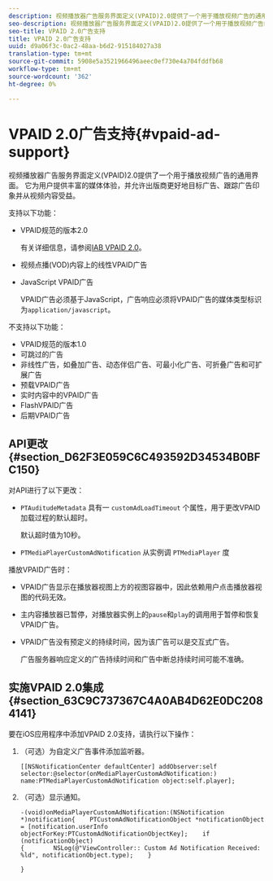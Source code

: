 ```yaml
---
description: 视频播放器广告服务界面定义(VPAID)2.0提供了一个用于播放视频广告的通用界面。 它为用户提供丰富的媒体体验，并允许出版商更好地目标广告、跟踪广告印象并从视频内容受益。
seo-description: 视频播放器广告服务界面定义(VPAID)2.0提供了一个用于播放视频广告的通用界面。 它为用户提供丰富的媒体体验，并允许出版商更好地目标广告、跟踪广告印象并从视频内容受益。
seo-title: VPAID 2.0广告支持
title: VPAID 2.0广告支持
uuid: d9a06f3c-0ac2-48aa-b6d2-915184027a38
translation-type: tm+mt
source-git-commit: 5908e5a3521966496aeec0ef730e4a704fddfb68
workflow-type: tm+mt
source-wordcount: '362'
ht-degree: 0%

---
```



# VPAID 2.0广告支持{#vpaid-ad-support}

视频播放器广告服务界面定义(VPAID)2.0提供了一个用于播放视频广告的通用界面。 它为用户提供丰富的媒体体验，并允许出版商更好地目标广告、跟踪广告印象并从视频内容受益。

支持以下功能：

* VPAID规范的版本2.0

   有关详细信息，请参阅[IAB VPAID 2.0](https://www.iab.com/wp-content/uploads/2015/06/VPAID_2_0_Final_04-10-2012.pdf)。
* 视频点播(VOD)内容上的线性VPAID广告
* JavaScript VPAID广告

   VPAID广告必须基于JavaScript，广告响应必须将VPAID广告的媒体类型标识为`application/javascript`。

不支持以下功能：

* VPAID规范的版本1.0
* 可跳过的广告
* 非线性广告，如叠加广告、动态伴侣广告、可最小化广告、可折叠广告和可扩展广告
* 预载VPAID广告
* 实时内容中的VPAID广告
* FlashVPAID广告
* 后期VPAID广告

## API更改{#section_D62F3E059C6C493592D34534B0BFC150}

对API进行了以下更改：

* `PTAuditudeMetadata` 具有一 `customAdLoadTimeout` 个属性，用于更改VPAID加载过程的默认超时。

   默认超时值为10秒。

* `PTMediaPlayerCustomAdNotification` 从实例调 `PTMediaPlayer` 度

<!--<a id="section_495700E1C5404A7B85307A4137C740C5"></a>-->

播放VPAID广告时：

* VPAID广告显示在播放器视图上方的视图容器中，因此依赖用户点击播放器视图的代码无效。
* 主内容播放器已暂停，对播放器实例上的`pause`和`play`的调用用于暂停和恢复VPAID广告。

* VPAID广告没有预定义的持续时间，因为该广告可以是交互式广告。

   广告服务器响应定义的广告持续时间和广告中断总持续时间可能不准确。

## 实施VPAID 2.0集成{#section_63C9C737367C4A0AB4D62E0DC2084141}

要在iOS应用程序中添加VPAID 2.0支持，请执行以下操作：

1. （可选）为自定义广告事件添加监听器。

   ```
   [[NSNotificationCenter defaultCenter] addObserver:self selector:@selector(onMediaPlayerCustomAdNotification:) name:PTMediaPlayerCustomAdNotification object:self.player];
   ```

1. （可选）显示通知。

   ```
   -(void)onMediaPlayerCustomAdNotification:(NSNotification *)notification{    PTCustomAdNotificationObject *notificationObject = [notification.userInfo objectForKey:PTCustomAdNotificationObjectKey];    if (notificationObject)    
   {        NSLog(@"ViewController:: Custom Ad Notification Received: %ld", notificationObject.type);    } 
   
   }
   ```

